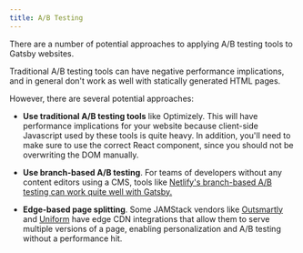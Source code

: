 ```yaml
---
title: A/B Testing
---
```


There are a number of potential approaches to applying A/B testing tools to Gatsby websites.

Traditional A/B testing tools can have negative performance implications, and in general don't work as well with statically generated HTML pages.

However, there are several potential approaches:

- **Use traditional A/B testing tools** like Optimizely. This will have performance implications for your website because client-side Javascript used by these tools is quite heavy. In addition, you'll need to make sure to use the correct React component, since you should not be overwriting the DOM manually.

- **Use branch-based A/B testing**. For teams of developers without any content editors using a CMS, tools like [Netlify's branch-based A/B testing can work quite well with Gatsby.](./how-to/testing/ab-testing-with-google-analytics-and-netlify.md)

- **Edge-based page splitting**. Some JAMStack vendors like [Outsmartly](https://www.outsmartly.com/) and [Uniform](https://uniform.dev/) have edge CDN integrations that allow them to serve multiple versions of a page, enabling personalization and A/B testing without a performance hit.
